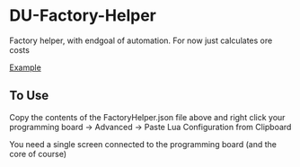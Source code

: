 # DU-Factory-Helper
Factory helper, with endgoal of automation.  For now just calculates ore costs

[Example](/FactoryHelperExample.png)

## To Use
Copy the contents of the FactoryHelper.json file above and right click your programming board -> Advanced -> Paste Lua Configuration from Clipboard

You need a single screen connected to the programming board (and the core of course)
